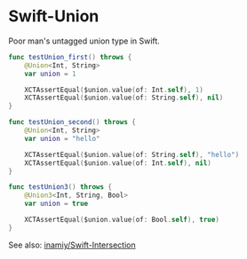 # Swift-Union

Poor man's untagged union type in Swift.

```swift
func testUnion_first() throws {
    @Union<Int, String>
    var union = 1

    XCTAssertEqual($union.value(of: Int.self), 1)
    XCTAssertEqual($union.value(of: String.self), nil)
}

func testUnion_second() throws {
    @Union<Int, String>
    var union = "hello"

    XCTAssertEqual($union.value(of: String.self), "hello")
    XCTAssertEqual($union.value(of: Int.self), nil)
}

func testUnion3() throws {
    @Union3<Int, String, Bool>
    var union = true

    XCTAssertEqual($union.value(of: Bool.self), true)
}
```

See also: [inamiy/Swift-Intersection](https://github.com/inamiy/Swift-Intersection)
